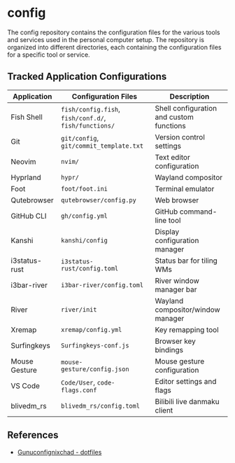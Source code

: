 # config

The config repository contains the configuration files for the various tools and services used in the personal computer setup. The repository is organized into different directories, each containing the configuration files for a specific tool or service.

## Tracked Application Configurations

| Application   | Configuration Files                                   | Description                              |
| ------------- | ----------------------------------------------------- | ---------------------------------------- |
| Fish Shell    | `fish/config.fish`, `fish/conf.d/`, `fish/functions/` | Shell configuration and custom functions |
| Git           | `git/config`, `git/commit_template.txt`               | Version control settings                 |
| Neovim        | `nvim/`                                               | Text editor configuration                |
| Hyprland      | `hypr/`                                               | Wayland compositor                       |
| Foot          | `foot/foot.ini`                                       | Terminal emulator                        |
| Qutebrowser   | `qutebrowser/config.py`                               | Web browser                              |
| GitHub CLI    | `gh/config.yml`                                       | GitHub command-line tool                 |
| Kanshi        | `kanshi/config`                                       | Display configuration manager            |
| i3status-rust | `i3status-rust/config.toml`                           | Status bar for tiling WMs                |
| i3bar-river   | `i3bar-river/config.toml`                             | River window manager bar                 |
| River         | `river/init`                                          | Wayland compositor/window manager        |
| Xremap        | `xremap/config.yml`                                   | Key remapping tool                       |
| Surfingkeys   | `Surfingkeys-conf.js`                                 | Browser key bindings                     |
| Mouse Gesture | `mouse-gesture/config.json`                           | Mouse gesture configuration              |
| VS Code       | `Code/User`, `code-flags.conf`                        | Editor settings and flags                |
| blivedm_rs    | `blivedm_rs/config.toml`                              | Bilibili live danmaku client             |

## References

- [Gunuconfignixchad - dotfiles](https://github.com/gnuunixchad/dotfiles)

